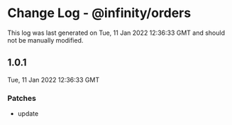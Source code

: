 # Change Log - @infinity/orders

This log was last generated on Tue, 11 Jan 2022 12:36:33 GMT and should not be manually modified.

## 1.0.1
Tue, 11 Jan 2022 12:36:33 GMT

### Patches

- update

